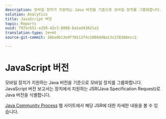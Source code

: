 ```yaml
---
description: 모바일 장치가 지원하는 Java 버전을 기준으로 모바일 장치를 그룹화합니다. JavaScript 버전 보고서는 장치에서 지원하는 JSR(Java Specification Request)로 Java 버전을 식별합니다.
solution: Analytics
title: JavaScript 버전
topic: Reports
uuid: 797ec651-e259-42c3-8008-8a1ad43621a3
translation-type: tm+mt
source-git-commit: 16ba0b12e0f70112f4c10804d0a13c278388ecc2

---
```



# JavaScript 버전

모바일 장치가 지원하는 Java 버전을 기준으로 모바일 장치를 그룹화합니다. JavaScript 버전 보고서는 장치에서 지원하는 JSR(Java Specification Request)로 Java 버전을 식별합니다.

[Java Community Process](https://jcp.org/en/jsr/overview) 웹 사이트에서 해당 JSR에 대한 자세한 내용을 볼 수 있습니다.
